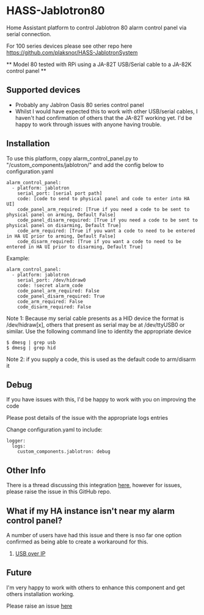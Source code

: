 # HASS-Jablotron80

Home Assistant platform to control Jablotron 80 alarm control panel via serial connection.

For 100 series devices please see other repo here https://github.com/plaksnor/HASS-JablotronSystem

** Model 80 tested with RPi using a JA-82T USB/Serial cable to a JA-82K control panel **

## Supported devices
- Probably any Jablron Oasis 80 series control panel
- Whilst I would have expected this to work with other USB/serial cables, I haven't had confirmation of others that the JA-82T working yet. I'd be happy to work through issues with anyone having trouble.

## Installation
To use this platform, copy alarm_control_panel.py to "<home assistant config dir>/custom_components/jablotron/" and add the config below to configuration.yaml

```
alarm_control_panel:
  - platform: jablotron
    serial_port: [serial port path]    
    code: [code to send to physical panel and code to enter into HA UI]
    code_panel_arm_required: [True if you need a code to be sent to physical panel on arming, Default False]
    code_panel_disarm_required: [True if you need a code to be sent to physical panel on disarming, Default True]
    code_arm_required: [True if you want a code to need to be entered in HA UI prior to arming, Default False]
    code_disarm_required: [True if you want a code to need to be entered in HA UI prior to disarming, Default True]
```

Example:
```
alarm_control_panel:
  - platform: jablotron
    serial_port: /dev/hidraw0     
    code: !secret alarm_code
    code_panel_arm_required: False
    code_panel_disarm_required: True
    code_arm_required: False
    code_disarm_required: False
```

Note 1: Because my serial cable presents as a HID device the format is /dev/hidraw[x], others that present as serial may be at /dev/ttyUSB0 or similar. Use the following command line to identity the appropriate device

```
$ dmesg | grep usb
$ dmesg | grep hid
```


Note 2: if you supply a code, this is used as the default code to arm/disarm it

## Debug

If you have issues with this, I'd be happy to work with you on improving the code

Please post details of the issue with the appropriate logs entries

Change configuration.yaml to include:

```
logger:
  logs:
    custom_components.jablotron: debug
```

## Other Info

There is a thread discussing this integration [here](https://community.home-assistant.io/t/jablotron-ja-80-series-and-ja-100-series-alarm-integration/113315/3), however for issues, please raise the issue in this GitHub repo. 

## What if my HA instance isn't near my alarm control panel?

A number of users have had this issue and there is nso far one option confirmed as being able to create a workaround for this.

1. [USB over IP](https://derushadigital.com/other%20projects/2019/02/19/RPi-USBIP-ZWave.html)

## Future

I'm very happy to work with others to enhance this component and get others installation working.

Please raise an issue [here](https://github.com/mattsaxon/HASS-Jablotron80/issues)  
